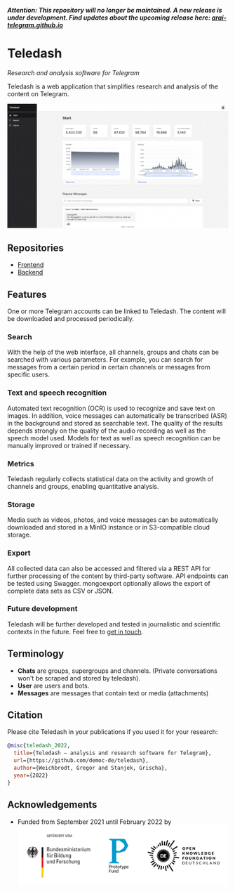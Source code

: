 _**Attention: This repository will no longer be maintained. A new release is under development. Find updates about the upcoming release here: [arai-telegram.github.io](https://arai-telegram.github.io/)**_

# Teledash
 *Research and analysis software for Telegram*

Teledash is a web application that simplifies research and analysis of the content on Telegram.

![landing page](images/start.gif)

## Repositories

* [Frontend](https://github.com/democ-de/teledash-frontend)
* [Backend](https://github.com/democ-de/teledash-backend)

## Features
One or more Telegram accounts can be linked to Teledash. The content will be downloaded and processed periodically.

### Search 
With the help of the web interface, all channels, groups and chats can be searched with various parameters. For example, you can search for messages from a certain period in certain channels or messages from specific users.

### Text and speech recognition
Automated text recognition (OCR) is used to recognize and save text on images. In addition, voice messages can automatically be transcribed (ASR) in the background and stored as searchable text. The quality of the results depends strongly on the quality of the audio recording as well as the speech model used. Models for text as well as speech recognition can be manually improved or trained if necessary.

### Metrics
Teledash regularly collects statistical data on the activity and growth of channels and groups, enabling quantitative analysis.

### Storage
Media such as videos, photos, and voice messages can be automatically downloaded and stored in a MinIO instance or in S3-compatible cloud storage. 

### Export
All collected data can also be accessed and filtered via a REST API for further processing of the content by third-party software. API endpoints can be tested using Swagger. mongoexport optionally allows the export of complete data sets as CSV or JSON.

### Future development
Teledash will be further developed and tested in journalistic and scientific contexts in the future. Feel free to [get in touch](mailto:teledash@democ.de).

## Terminology
- __Chats__ are groups, supergroups and channels. (Private conversations won't be scraped and stored by teledash).
- __User__ are users and bots.
- __Messages__ are messages that contain text or media (attachments)

## Citation
Please cite Teledash in your publications if you used it for your research:
```BibTeX
@misc{teledash_2022, 
  title={Teledash – analysis and research software for Telegram}, 
  url={https://github.com/democ-de/teledash}, 
  author={Weichbrodt, Gregor and Stanjek, Grischa}, 
  year={2022}
} 
 ```

## Acknowledgements

* Funded from September 2021 until February 2022 by ![logos of the Bundesministerium für Bildung und Forschung (BMBF), Prototype Fund and OKF-Deutschland](images/bmbf_pf_funding_logos.svg)
